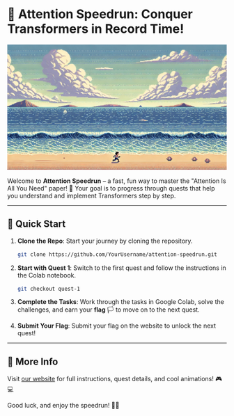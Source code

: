 # 🚀 Attention Speedrun: Conquer Transformers in Record Time!

![banner](https://github.com/antonemking/speedrun-attention/blob/main/attention-banner.jpeg?raw=true)

Welcome to **Attention Speedrun** – a fast, fun way to master the "Attention Is All You Need" paper! 🌟 Your goal is to progress through quests that help you understand and implement Transformers step by step.

---

## 🏁 Quick Start

1. **Clone the Repo**: Start your journey by cloning the repository.
    ```bash
    git clone https://github.com/YourUsername/attention-speedrun.git
    ```

2. **Start with Quest 1**: Switch to the first quest and follow the instructions in the Colab notebook.
    ```bash
    git checkout quest-1
    ```

3. **Complete the Tasks**: Work through the tasks in Google Colab, solve the challenges, and earn your **flag** 🏳️ to move on to the next quest.

4. **Submit Your Flag**: Submit your flag on the website to unlock the next quest!

---

## 📖 More Info

Visit [our website](https://linktowebsite.com) for full instructions, quest details, and cool animations! 🎮💻

Good luck, and enjoy the speedrun! 🚀✨
